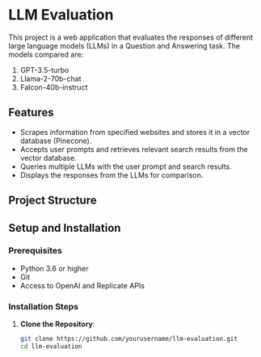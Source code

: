 # LLM Evaluation

This project is a web application that evaluates the responses of different large language models (LLMs) in a Question and Answering task. The models compared are:
1. GPT-3.5-turbo
2. Llama-2-70b-chat
3. Falcon-40b-instruct

## Features

- Scrapes information from specified websites and stores it in a vector database (Pinecone).
- Accepts user prompts and retrieves relevant search results from the vector database.
- Queries multiple LLMs with the user prompt and search results.
- Displays the responses from the LLMs for comparison.

## Project Structure


## Setup and Installation

### Prerequisites

- Python 3.6 or higher
- Git
- Access to OpenAI and Replicate APIs

### Installation Steps

1. **Clone the Repository**:
   ```bash
   git clone https://github.com/yourusername/llm-evaluation.git
   cd llm-evaluation
